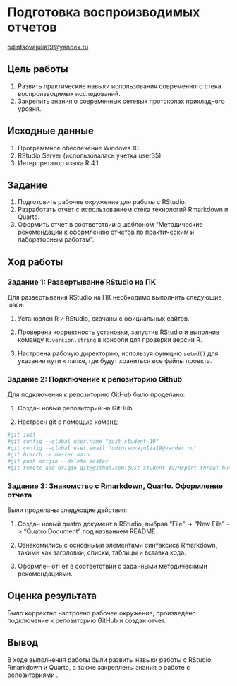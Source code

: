# Подготовка воспроизводимых отчетов
odintsovajulia19@yandex.ru

## Цель работы

1.  Развить практические навыки использования современного стека
    воспроизводимых исследований.
2.  Закрепить знания о современных сетевых протоколах прикладного
    уровня.

## Исходные данные

1.  Программное обеспечение Windows 10.
2.  RStudio Server (использовалась учетка user35).
3.  Интерпретатор языка R 4.1.

## Задание

1.  Подготовить рабочее окружение для работы с RStudio.
2.  Разработать отчет с использованием стека технологий Rmarkdown и
    Quarto.
3.  Оформить отчет в соответствии с шаблоном “Методические рекомендации
    к оформлению отчетов по практическим и лабораторным работам”.

## Ход работы

### Задание 1: Развертывание RStudio на ПК

Для развертывания RStudio на ПК необходимо выполнить следующие шаги:

1.  Установлен R и RStudio, скачаны с официальных сайтов.

2.  Проверена корректность установки, запустив RStudio и выполнив
    команду `R.version.string` в консоли для проверки версии R.

3.  Настроена рабочую директорию, используя функцию `setwd()` для
    указания пути к папке, где будут храниться все файлы проекта.

### Задание 2: Подключение к репозиторию Github

Для подключения к репозиторию GitHub было проделано:

1.  Создан новый репозиторий на GitHub.

2.  Настроен git с помощью команд:

``` r
#git init
#git config --global user.name "just-student-19"
#git config --global user.email "odintsovajulia19@yandex.ru"
#git branch -m master main
#git push origin --delete master
#git remote add origin git@github.com:just-student-19/Report_threat_hunt.git
```

### Задание 3: Знакомство с Rmarkdown, Quarto. Оформление отчета

Были проделаны следующие действия:

1.  Создан новый quatro документ в RStudio, выбрав “File” -\> “New File”
    -\> “Quatro Document” под названием README.

2.  Ознакомились с основными элементами синтаксиса Rmarkdown, такими как
    заголовки, списки, таблицы и вставка кода.

3.  Оформлен отчет в соответствии с заданными методическими
    рекомендациями.

## Оценка результата

Было корректно настроено рабочее окружение, произведено подключение к
репозиторию GitHub и создан отчет.

## Вывод

В ходе выполнения работы были развиты навыки работы с RStudio, Rmarkdown
и Quarto, а также закреплены знания о работе с репозиториями .
